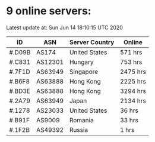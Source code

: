 # 9 online servers:

Latest update at: Sun Jun 14 18:10:15 UTC 2020

| ID | ASN | Server Country | Online |
| -- | --- | -------------- | ------ |
| #.D09B | AS174 | United States | 571 hrs |
| #.C831 | AS12301 | Hungary | 753 hrs |
| #.7F1D | AS63949 | Singapore | 2475 hrs |
| #.B6F8 | AS63888 | Hong Kong | 2225 hrs |
| #.BD3E | AS63888 | Hong Kong | 3294 hrs |
| #.2A79 | AS63949 | Japan | 2134 hrs |
| #.1278 | AS23033 | United States | 36 hrs |
| #.B91F | AS9009 | Romania | 33 hrs |
| #.1F2B | AS49392 | Russia | 1 hrs |

